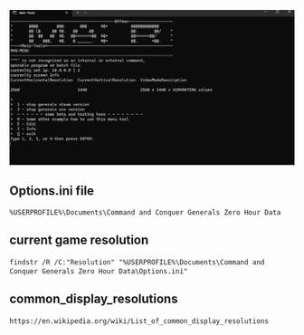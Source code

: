 ![alt text](https://github.com/Meir-Tools/Generals_Zero_Hour/blob/main/Terminal_snip.png?raw=true)

## Options.ini file
```
%USERPROFILE%\Documents\Command and Conquer Generals Zero Hour Data
```
## current game resolution
```
findstr /R /C:"Resolution" "%USERPROFILE%\Documents\Command and Conquer Generals Zero Hour Data\Options.ini"
```
## common_display_resolutions
```
https://en.wikipedia.org/wiki/List_of_common_display_resolutions
```
